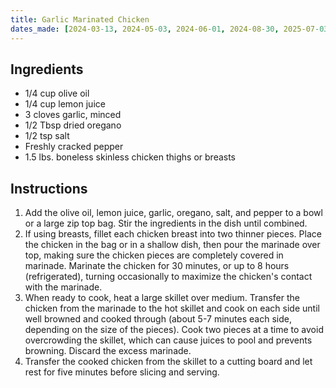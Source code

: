 ```yaml
---
title: Garlic Marinated Chicken
dates_made: [2024-03-13, 2024-05-03, 2024-06-01, 2024-08-30, 2025-07-03]
---
```


## Ingredients

- 1/4 cup olive oil
- 1/4 cup lemon juice
- 3 cloves garlic, minced
- 1/2 Tbsp dried oregano
- 1/2 tsp salt
- Freshly cracked pepper
- 1.5 lbs. boneless skinless chicken thighs or breasts

## Instructions

1. Add the olive oil, lemon juice, garlic, oregano, salt, and pepper to a bowl or a large zip top bag. Stir the ingredients in the dish until combined.
2. If using breasts, fillet each chicken breast into two thinner pieces. Place the chicken in the bag or in a shallow dish, then pour the marinade over top, making sure the chicken pieces are completely covered in marinade. Marinate the chicken for 30 minutes, or up to 8 hours (refrigerated), turning occasionally to maximize the chicken's contact with the marinade.
3. When ready to cook, heat a large skillet over medium. Transfer the chicken from the marinade to the hot skillet and cook on each side until well browned and cooked through (about 5-7 minutes each side, depending on the size of the pieces). Cook two pieces at a time to avoid overcrowding the skillet, which can cause juices to pool and prevents browning. Discard the excess marinade.
4. Transfer the cooked chicken from the skillet to a cutting board and let rest for five minutes before slicing and serving.
